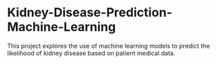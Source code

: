 # Kidney-Disease-Prediction-Machine-Learning
This project explores the use of machine learning models to predict the likelihood of kidney disease based on patient medical data.
